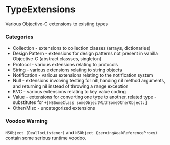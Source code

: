 TypeExtensions
==============

Various Objective-C extensions to existing types

### Categories

  * Collection - extensions to collection classes (arrays, dictionaries)
  * Design Pattern - extensions for design patterns not present in vanilla Objective-C (abstract classses, singleton)
  * Protocol - various extensions relating to protocols
  * String - various extensions relating to string objects
  * Notification - various extensions relating to the notification system
  * Null - extensions involving testing for nil, handing nil method arguments, and returning nil instead of throwing a range exception
  * KVC - various extensions relating to key value coding
  * Value - extensions for converting one type to another, related type - substitutes for `+[NSSomeClass someObjectWithSomeOtherObject:]`
  * Other/Misc - uncategorized extensions

### Voodoo Warning

`NSObject (DeallocListener)` and `NSObject (zeroingWeakReferenceProxy)` contain some serious runtime voodoo.
